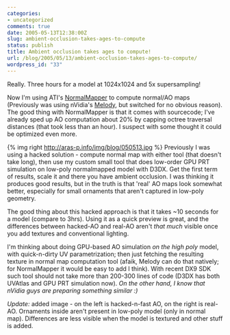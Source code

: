 ```yaml
---
categories:
- uncategorized
comments: true
date: 2005-05-13T12:38:00Z
slug: ambient-occlusion-takes-ages-to-compute
status: publish
title: Ambient occlusion takes ages to compute!
url: /blog/2005/05/13/ambient-occlusion-takes-ages-to-compute/
wordpress_id: "33"
---
```


Really. Three hours for a model at 1024x1024 and 5x supersampling!

Now I'm using ATI's [NormalMapper](http://www.ati.com/developer/tools.html) to compute normal/AO maps (Previously was using nVidia's [Melody](http://developer.nvidia.com/object/melody_home.html), but switched for no obvious reason). The good thing with NormalMapper is that it comes with sourcecode; I've already sped up AO computation about 20% by capping octree traversal distances (that took less than an hour). I suspect with some thought it could be optimized even more.

{% img right http://aras-p.info/img/blog/050513.jpg %}
Previously I was using a hacked solution - compute normal map with either tool (that doesn't take long), then use my custom small tool that does low-order GPU PRT simulation on low-poly normalmapped model with D3DX. Get the first term of results, scale it and there you have ambient occlusion. I was thinking it produces good results, but in the truth is that 'real' AO maps look somewhat better, especially for small ornaments that aren't captured in low-poly geometry.

The good thing about this hacked approach is that it takes ~10 seconds for a model (compare to 3hrs). Using it as a quick preview is great, and the differences between hacked-AO and real-AO aren't _that much_ visible once you add textures and conventional lighting.

I'm thinking about doing GPU-based AO simulation _on the high poly_ model, with quick-n-dirty UV parametrization; then just fetching the resulting texture in normal map computation tool (afaik, Melody can do that natively; for NormalMapper it would be easy to add I think). With recent DX9 SDK such tool should not take more than 200-300 lines of code (D3DX has both UVAtlas and GPU PRT simulation now). _On the other hand, I know that nVidia guys are preparing something similar :)_

_Update:_ added image - on the left is hacked-n-fast AO, on the right is real-AO. Ornaments inside aren't present in low-poly model (only in normal map). Differences are less visible when the model is textured and other stuff is added.
